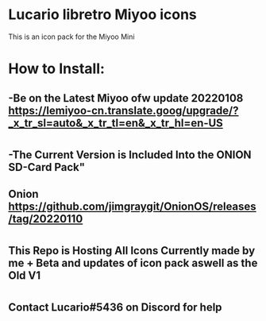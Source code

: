 # Lucario libretro Miyoo icons

This is an icon pack for the Miyoo Mini 

# How to Install:
## -Be on the Latest Miyoo ofw update 20220108 https://lemiyoo-cn.translate.goog/upgrade/?_x_tr_sl=auto&_x_tr_tl=en&_x_tr_hl=en-US
#
## -The Current Version is Included Into the ONION SD-Card Pack"
## Onion https://github.com/jimgraygit/OnionOS/releases/tag/20220110
#
## This Repo is Hosting All Icons Currently made by me + Beta and updates of icon pack aswell as the Old V1
#
## Contact Lucario#5436 on Discord for help
#

